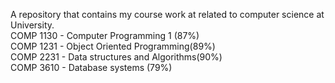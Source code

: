 A repository that contains my course work at related to computer science at University.<br>
COMP 1130 - Computer Programming 1 (87%)<br> 
COMP 1231 - Object Oriented Programming(89%)<br>
COMP 2231 - Data structures and Algorithms(90%) <br>
COMP 3610 - Database systems (79%)


